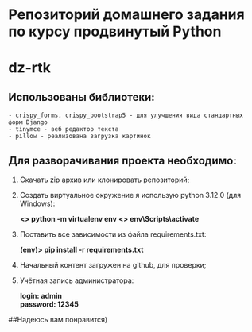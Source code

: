 # Репозиторий домашнего задания по курсу продвинутый Python

# dz-rtk

## Использованы библиотеки:

    - crispy_forms, crispy_bootstrap5 - для улучшения вида стандартных форм Django
    - tinymce - веб редактор текста
    - pillow - реализована загрузка картинок

## Для разворачивания проекта необходимо:

1. Скачать zip архив или клонировать репозиторий;

2. Создать виртуальное окружение я использую python 3.12.0 (для Windows):  

    __<> python -m virtualenv env__
    __<> env\Scripts\activate__  

3. Поставить все зависимости из файла requirements.txt:  

    __(env)> pip install -r requirements.txt__  

4. Начальный контент загружен на github, для проверки;

5. Учётная запись администратора:  

    __login:      admin__  
    __password:   12345__  

##Надеюсь вам понравится)
    

